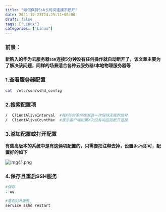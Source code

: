 ```yaml
---
title: "如何保持Ssh长时间连接不断开"
date: 2021-12-22T14:29:11+08:00
draft: false
tags: ["Linux"]
categories: ["Linux"]
---
```




###  前景：

**新购入的华为云服务器`SSH`连接5分钟没有任何操作就自动断开了，该文章主要为了解决该问题，同样的场景适合各种云服务器/本地物理服务器等**

### 1.查看服务器配置
```bash
cat  /etc/ssh/sshd_config 
```

### 2.搜索配置项
```bash
/  ClientAliveInterval  #每X秒向客户端发送一次保持连接的信号
/  ClientAliveCountMax  #表示客户端如果X次没有响应则断开连接
```

### 3.添加配置或打开配置
**有些高版本的系统中是有这俩项配置的，只需要把注释去掉，设置`多少s`即可，配置好的如下**

![img41.png](/img/img41.png)

### 4.保存且重启SSH服务
```bash
#保存
: wq

#重启SSH服务
service sshd restart
```
